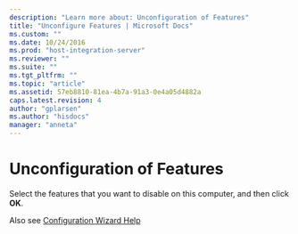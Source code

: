 ```yaml
---
description: "Learn more about: Unconfiguration of Features"
title: "Unconfigure Features | Microsoft Docs"
ms.custom: ""
ms.date: 10/24/2016
ms.prod: "host-integration-server"
ms.reviewer: ""
ms.suite: ""
ms.tgt_pltfrm: ""
ms.topic: "article"
ms.assetid: 57eb8810-81ea-4b7a-91a3-0e4a05d4882a
caps.latest.revision: 4
author: "gplarsen"
ms.author: "hisdocs"
manager: "anneta"
---
```

# Unconfiguration of Features
Select the features that you want to disable on this computer, and then click **OK**.  
  
Also see [Configuration Wizard Help](../install-and-config-guides/configuration-wizard-help2.md)
